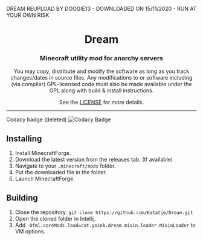 DREAM REUPLOAD BY DOOGIE13 - DOWNLOADED ON 15/11/2020 - RUN AT YOUR OWN RISK
<h1 align="center">Dream</h1>  
<h3 align="center">Minecraft utility mod for anarchy servers</h3>  
  
<p align="center">You may copy, distribute and modify the software as long as you track changes/dates in source files. Any modifications to or software including (via compiler) GPL-licensed code must also be made available under the GPL along with build & install instructions.</p>  
<p align="center">See the <a href="LICENSE">LICENSE</a> for more details.</p>  
  
---  
Codacy badge (deleted)
![Codacy Badge](https://api.codacy.com/project/badge/Grade/ab952a3f8a4f4eb7bec9bd0117c95575)

  
## Installing

 1. Install MinecraftForge.
 2. Download the latest version from the releases tab. (If available)
 3. Navigate to your `.minecraft/mods` folder.
 4. Put the downloaded file in the folder.
 5. Launch MinecraftForge.

## Building

 1. Close the repository. `git clone https://github.com/Katatje/Dream.git`
 2. Open the cloned folder in Intellij.
 3. Add `-Dfml.coreMods.load=cat.yoink.dream.mixin.loader.MixinLoader` to VM options.
